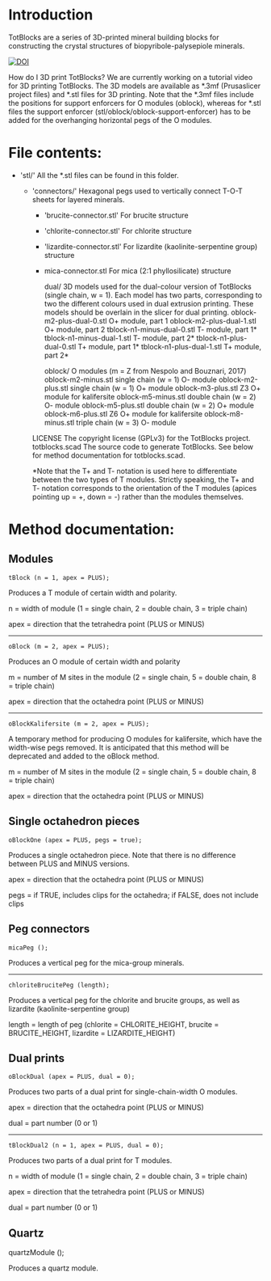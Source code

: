 # Introduction
TotBlocks are a series of 3D-printed mineral building blocks for constructing the crystal structures of biopyribole-palysepiole minerals.

[![DOI](https://zenodo.org/badge/398404495.svg)](https://zenodo.org/badge/latestdoi/398404495)

How do I 3D print TotBlocks?
We are currently working on a tutorial video for 3D printing TotBlocks.
The 3D models are available as *.3mf (Prusaslicer project files) and *.stl files for 3D printing. 
Note that the *.3mf files include the positions for support enforcers for O modules (oblock), 
whereas for *.stl files the support enforcer (stl/oblock/oblock-support-enforcer) has to be added for the overhanging horizontal pegs of the O modules.


# File contents:

- 'stl/'					All the *.stl files can be found in this folder.
  -	'connectors/'			Hexagonal pegs used to vertically connect T-O-T sheets for layered minerals.
	- 'brucite-connector.stl'		For brucite structure
	- 'chlorite-connector.stl'		For chlorite structure
	- 'lizardite-connector.stl'	For lizardite (kaolinite-serpentine group) structure
	- mica-connector.stl			For mica (2:1 phyllosilicate) structure
	
		dual/				3D models used for the dual-colour version of TotBlocks (single chain, w = 1). 
							Each model has two parts, corresponding to two the different colours used in dual extrusion printing.
							These models should be overlain in the slicer for dual printing.
			oblock-m2-plus-dual-0.stl	O+ module, part 1
			oblock-m2-plus-dual-1.stl	O+ module, part 2
			tblock-n1-minus-dual-0.stl	T- module, part 1*
			tblock-n1-minus-dual-1.stl	T- module, part 2*
			tblock-n1-plus-dual-0.stl	T+ module, part 1*
			tblock-n1-plus-dual-1.stl	T+ module, part 2*
		
		oblock/				O modules (m = Z from Nespolo and Bouznari, 2017)
			oblock-m2-minus.stl		single chain (w = 1) O- module
			oblock-m2-plus.stl		single chain (w = 1) O+ module
			oblock-m3-plus.stl		Z3 O+ module for kalifersite
			oblock-m5-minus.stl		double chain (w = 2) O- module
			oblock-m5-plus.stl		double chain (w = 2) O+ module
			oblock-m6-plus.stl		Z6 O+ module for kalifersite
			oblock-m8-minus.stl		triple chain (w = 3) O- module
		
	
	

	LICENSE 				The copyright license (GPLv3) for the TotBlocks project.
	totblocks.scad			The source code to generate TotBlocks. See below for method documentation for totblocks.scad.

	*Note that the T+ and T- notation is used here to differentiate between the two types of T modules. 
	 Strictly speaking, the T+ and T- notation corresponds to the orientation of the T modules (apices pointing up = +, down = -) rather than the modules themselves.


# Method documentation:

## Modules

	tBlock (n = 1, apex = PLUS);

Produces a T module of certain width and polarity.

n = width of module (1 = single chain, 2 = double chain, 3 = triple chain)

apex = direction that the tetrahedra point (PLUS or MINUS)

***

	oBlock (m = 2, apex = PLUS);

Produces an O module of certain width and polarity

m = number of M sites in the module (2 = single chain, 5 = double chain, 8 = triple chain)

apex = direction that the octahedra point (PLUS or MINUS)

***

	oBlockKalifersite (m = 2, apex = PLUS);

A temporary method for producing O modules for kalifersite, which have the width-wise pegs removed. It is anticipated that this method will be deprecated and added to the oBlock method.
 
m = number of M sites in the module (2 = single chain, 5 = double chain, 8 = triple chain)

apex = direction that the octahedra point (PLUS or MINUS)


## Single octahedron pieces


	oBlockOne (apex = PLUS, pegs = true);

Produces a single octahedron piece. Note that there is no difference between PLUS and MINUS versions.

apex = direction that the octahedra point (PLUS or MINUS)

pegs = if TRUE, includes clips for the octahedra; if FALSE, does not include clips


## Peg connectors


	micaPeg ();

Produces a vertical peg for the mica-group minerals.

***

	chloriteBrucitePeg (length);

Produces a vertical peg for the chlorite and brucite groups, as well as lizardite (kaolinite-serpentine group)

length = length of peg (chlorite = CHLORITE_HEIGHT, brucite = BRUCITE_HEIGHT, lizardite = LIZARDITE_HEIGHT)


## Dual prints


	oBlockDual (apex = PLUS, dual = 0);

Produces two parts of a dual print for single-chain-width O modules.

apex = direction that the octahedra point (PLUS or MINUS)

dual = part number (0 or 1)

***

	tBlockDual2 (n = 1, apex = PLUS, dual = 0);

Produces two parts of a dual print for T modules.

n = width of module (1 = single chain, 2 = double chain, 3 = triple chain)

apex = direction that the tetrahedra point (PLUS or MINUS)

dual = part number (0 or 1)


## Quartz


quartzModule ();

Produces a quartz module.
